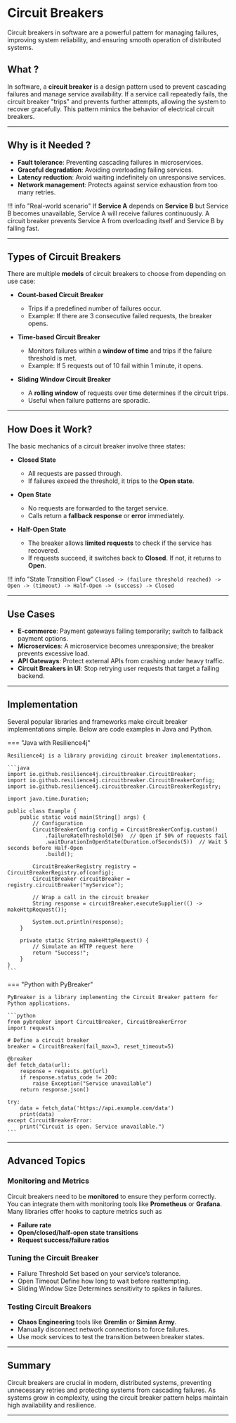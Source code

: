 # **Circuit Breakers**
Circuit breakers in software are a powerful pattern for managing failures, improving system reliability, and ensuring smooth operation of distributed systems.

## **What ?**

In software, a **circuit breaker** is a design pattern used to prevent cascading failures and manage service availability. If a service call repeatedly fails, the circuit breaker "trips" and prevents further attempts, allowing the system to recover gracefully. This pattern mimics the behavior of electrical circuit breakers.

---

## **Why is it Needed ?**

- **Fault tolerance**: Preventing cascading failures in microservices.
- **Graceful degradation**: Avoiding overloading failing services.
- **Latency reduction**: Avoid waiting indefinitely on unresponsive services.
- **Network management**: Protects against service exhaustion from too many retries.

!!! info "Real-world scenario"
    If **Service A** depends on **Service B** but Service B becomes unavailable, Service A will receive failures continuously. A circuit breaker prevents Service A from overloading itself and Service B by failing fast.

---

## **Types of Circuit Breakers**

There are multiple **models** of circuit breakers to choose from depending on use case:

- **Count-based Circuit Breaker**
    - Trips if a predefined number of failures occur.
    - Example: If there are 3 consecutive failed requests, the breaker opens.

- **Time-based Circuit Breaker**
    - Monitors failures within a **window of time** and trips if the failure threshold is met.
    - Example: If 5 requests out of 10 fail within 1 minute, it opens.

- **Sliding Window Circuit Breaker**
    - A **rolling window** of requests over time determines if the circuit trips.
    - Useful when failure patterns are sporadic.

---

## **How Does it Work?**

The basic mechanics of a circuit breaker involve three states:

- **Closed State** 
    - All requests are passed through.
    - If failures exceed the threshold, it trips to the **Open state**.

- **Open State**
    - No requests are forwarded to the target service.
    - Calls return a **fallback response** or **error** immediately.

- **Half-Open State**
    - The breaker allows **limited requests** to check if the service has recovered.
    - If requests succeed, it switches back to **Closed**. If not, it returns to **Open**.

!!! info "State Transition Flow"
    ```
    Closed -> (failure threshold reached) -> Open -> (timeout) -> Half-Open -> (success) -> Closed
    ```

---

## **Use Cases**

- **E-commerce**: Payment gateways failing temporarily; switch to fallback payment options.
- **Microservices**: A microservice becomes unresponsive; the breaker prevents excessive load.
- **API Gateways**: Protect external APIs from crashing under heavy traffic.
- **Circuit Breakers in UI**: Stop retrying user requests that target a failing backend.

---

## **Implementation**

Several popular libraries and frameworks make circuit breaker implementations simple. Below are code examples in Java and Python.

=== "Java with Resilience4j"

    Resilience4j is a library providing circuit breaker implementations.

    ```java
    import io.github.resilience4j.circuitbreaker.CircuitBreaker;
    import io.github.resilience4j.circuitbreaker.CircuitBreakerConfig;
    import io.github.resilience4j.circuitbreaker.CircuitBreakerRegistry;

    import java.time.Duration;

    public class Example {
        public static void main(String[] args) {
            // Configuration
            CircuitBreakerConfig config = CircuitBreakerConfig.custom()
                .failureRateThreshold(50)  // Open if 50% of requests fail
                .waitDurationInOpenState(Duration.ofSeconds(5))  // Wait 5 seconds before Half-Open
                .build();

            CircuitBreakerRegistry registry = CircuitBreakerRegistry.of(config);
            CircuitBreaker circuitBreaker = registry.circuitBreaker("myService");

            // Wrap a call in the circuit breaker
            String response = circuitBreaker.executeSupplier(() -> makeHttpRequest());

            System.out.println(response);
        }

        private static String makeHttpRequest() {
            // Simulate an HTTP request here
            return "Success!";
        }
    }
    ```

=== "Python with PyBreaker"

    PyBreaker is a library implementing the Circuit Breaker pattern for Python applications.

    ```python
    from pybreaker import CircuitBreaker, CircuitBreakerError
    import requests

    # Define a circuit breaker
    breaker = CircuitBreaker(fail_max=3, reset_timeout=5)

    @breaker
    def fetch_data(url):
        response = requests.get(url)
        if response.status_code != 200:
            raise Exception("Service unavailable")
        return response.json()

    try:
        data = fetch_data('https://api.example.com/data')
        print(data)
    except CircuitBreakerError:
        print("Circuit is open. Service unavailable.")
    ```

---

## **Advanced Topics**

### **Monitoring and Metrics**

Circuit breakers need to be **monitored** to ensure they perform correctly. You can integrate them with monitoring tools like **Prometheus** or **Grafana**. Many libraries offer hooks to capture metrics such as

- **Failure rate**  
- **Open/closed/half-open state transitions**  
- **Request success/failure ratios**

### **Tuning the Circuit Breaker**

- Failure Threshold Set based on your service’s tolerance.
- Open Timeout Define how long to wait before reattempting.
- Sliding Window Size Determines sensitivity to spikes in failures.

### **Testing Circuit Breakers**

- **Chaos Engineering** tools like **Gremlin** or **Simian Army**.
- Manually disconnect network connections to force failures.
- Use mock services to test the transition between breaker states.

---

## **Summary**

Circuit breakers are crucial in modern, distributed systems, preventing unnecessary retries and protecting systems from cascading failures. As systems grow in complexity, using the circuit breaker pattern helps maintain high availability and resilience.

---
